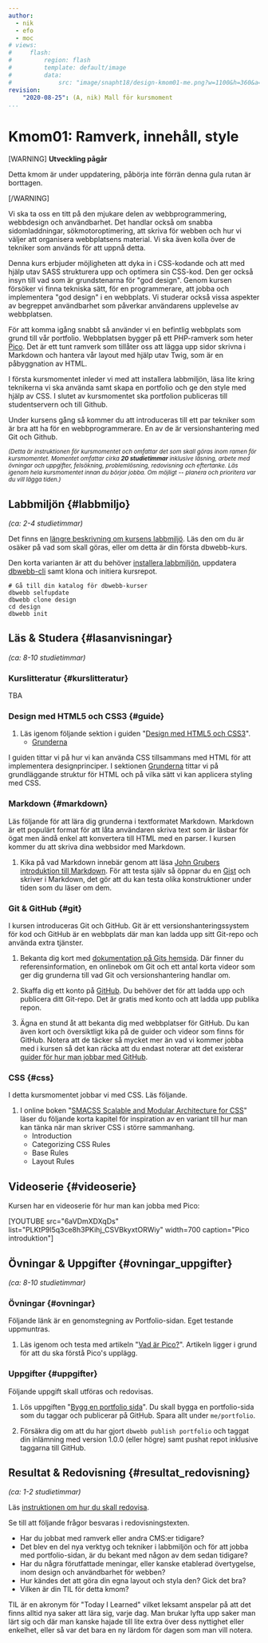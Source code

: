 ```yaml
---
author:
  - nik
  - efo
  - moc
# views:
#     flash:
#         region: flash
#         template: default/image
#         data:
#             src: "image/snapht18/design-kmom01-me.png?w=1100&h=360&a=12,10,40,2&f1=pixelate,8,2&cf&nc&f2=colorize,0,30,0,0"
revision:
    "2020-08-25": (A, nik) Mall för kursmoment
...
```

Kmom01: Ramverk, innehåll, style
====================================

[WARNING]
**Utveckling pågår**

Detta kmom är under uppdatering, påbörja inte förrän denna gula rutan är borttagen.

[/WARNING]

Vi ska ta oss en titt på den mjukare delen av webbprogrammering, webbdesign och användbarhet. Det handlar också om snabba sidomladdningar, sökmotoroptimering, att skriva för webben och hur vi väljer att organisera webbplatsens material. Vi ska även kolla över de tekniker som används för att uppnå detta.

<!--more-->

Denna kurs erbjuder möjligheten att dyka in i CSS-kodande och att med hjälp utav SASS strukturera upp och optimera sin CSS-kod. Den ger också insyn till vad som är grundstenarna för "god design". Genom kursen försöker vi finna tekniska sätt, för en programmerare, att jobba och implementera "god design" i en webbplats. Vi studerar också vissa aspekter av begreppet användbarhet som påverkar användarens upplevelse av webbplatsen.

För att komma igång snabbt så använder vi en befintlig webbplats som grund till vår portfolio. Webbplatsen bygger på ett PHP-ramverk som heter [Pico](http://picocms.org/). Det är ett tunt ramverk som tillåter oss att lägga upp sidor skrivna i Markdown och hantera vår layout med hjälp utav Twig, som är en påbyggnation av HTML.

I första kursmomentet inleder vi med att installera labbmiljön, läsa lite kring teknikerna vi ska använda samt skapa en portfolio och ge den style med hjälp av CSS. I slutet av kursmomentet ska portfolion publiceras till studentservern och till Github.

Under kursens gång så kommer du att introduceras till ett par tekniker som är bra att ha för en webbprogrammerare. En av de är versionshantering med Git och Github.

<small><i>(Detta är instruktionen för kursmomentet och omfattar det som skall göras inom ramen för kursmomentet. Momentet omfattar cirka **20 studietimmar** inklusive läsning, arbete med övningar och uppgifter, felsökning, problemlösning, redovisning och eftertanke. Läs igenom hela kursmomentet innan du börjar jobba. Om möjligt -- planera och prioritera var du vill lägga tiden.)</i></small>



Labbmiljön  {#labbmiljo}
---------------------------------

*(ca: 2-4 studietimmar)*

Det finns en [längre beskrivning om kursens labbmiljö](./../installera-labbmiljo). Läs den om du är osäker på vad som skall göras, eller om detta är din första dbwebb-kurs.

Den korta varianten är att du behöver [installera labbmiljön](./../labbmiljo), uppdatera [dbwebb-cli](dbwebb-cli) samt klona och initiera kursrepot.

```text
# Gå till din katalog för dbwebb-kurser
dbwebb selfupdate
dbwebb clone design
cd design
dbwebb init
```



Läs & Studera  {#lasanvisningar}
---------------------------------

*(ca: 8-10 studietimmar)*



### Kurslitteratur  {#kurslitteratur}

TBA



### Design med HTML5 och CSS3  {#guide}

1. Läs igenom följande sektion i guiden "[Design med HTML5 och CSS3](guide/design-med-html5-och-css3)".
    * [Grunderna](guide/design-med-html5-och-css3/grunderna)

I guiden tittar vi på hur vi kan använda CSS tillsammans med HTML för att implementera designprinciper. I sektionen [Grunderna](guide/design-med-html5-och-css3/grunderna) tittar vi på grundläggande struktur för HTML och på vilka sätt vi kan applicera styling med CSS.



### Markdown {#markdown}

Läs följande för att lära dig grunderna i textformatet Markdown. Markdown är ett populärt format för att låta användaren skriva text som är läsbar för ögat men ändå enkel att konvertera till HTML med en parser. I kursen kommer du att skriva dina webbsidor med Markdown.

1. Kika på vad Markdown innebär genom att läsa [John Grubers introduktion till Markdown](https://daringfireball.net/projects/markdown/basics). För att testa själv så öppnar du en [Gist](https://gist.github.com/) och skriver i Markdown, det gör att du kan testa olika konstruktioner under tiden som du läser om dem.


### Git & GitHub {#git}

I kursen introduceras Git och GitHub. Git är ett versionshanteringssystem för kod och GitHub är en webbplats där man kan ladda upp sitt Git-repo och använda extra tjänster.

1. Bekanta dig kort med [dokumentation på Gits hemsida](https://git-scm.com/doc). Där finner du referensinformation, en onlinebok om Git och ett antal korta videor som ger dig grunderna till vad Git och versionshantering handlar om.

1. Skaffa dig ett konto på [GitHub](https://github.com/). Du behöver det för att ladda upp och publicera ditt Git-repo. Det är gratis med konto och att ladda upp publika repon.

1. Ägna en stund åt att bekanta dig med webbplatser för GitHub. Du kan även kort och översiktligt kika på de guider och videor som finns för GitHub. Notera att de täcker så mycket mer än vad vi kommer jobba med i kursen så det kan räcka att du endast noterar att det existerar [guider för hur man jobbar med GitHub](https://guides.github.com/).



### CSS {#css}

I detta kursmomentet jobbar vi med CSS. Läs följande.

1. I online boken "[SMACSS Scalable and Modular Architecture for CSS](http://smacss.com/book/)" läser du följande korta kapitel för inspiration av en variant till hur man kan tänka när man skriver CSS i större sammanhang.
    * Introduction
    * Categorizing CSS Rules
    * Base Rules
    * Layout Rules

Videoserie {#videoserie}
-------------------------------------------

Kursen har en videoserie för hur man kan jobba med Pico:

[YOUTUBE src="6aVDmXDXqDs" list="PLKtP9l5q3ce8h3PKihj_CSVBkyxtORWiy" width=700 caption="Pico introduktion"]


Övningar & Uppgifter  {#ovningar_uppgifter}
-------------------------------------------

*(ca: 8-10 studietimmar)*

### Övningar {#ovningar}

Följande länk är en genomstegning av Portfolio-sidan. Eget testande uppmuntras.

1. Läs igenom och testa med artikeln "[Vad är Pico?](kunskap/vad-ar-pico)". Artikeln ligger i grund för att du ska förstå Pico's upplägg.

### Uppgifter {#uppgifter}

Följande uppgift skall utföras och redovisas.

1. Lös uppgiften "[Bygg en portfolio sida](uppgift/skapa-din-egen-portfolio)". Du skall bygga en portfolio-sida som du taggar och publicerar på GitHub. Spara allt under `me/portfolio`.

1. Försäkra dig om att du har gjort `dbwebb publish portfolio` och taggat din inlämning med version 1.0.0 (eller högre) samt pushat repot inklusive taggarna till GitHub.



Resultat & Redovisning  {#resultat_redovisning}
-----------------------------------------------

*(ca: 1-2 studietimmar)*

Läs [instruktionen om hur du skall redovisa](./../redovisa).

Se till att följande frågor besvaras i redovisningstexten.

* Har du jobbat med ramverk eller andra CMS:er tidigare?
* Det blev en del nya verktyg och tekniker i labbmiljön och för att jobba med portfolio-sidan, är du bekant med någon av dem sedan tidigare?
* Har du några förutfattade meningar, eller kanske etablerad övertygelse, inom design och användbarhet för webben?
* Hur kändes det att göra din egna layout och styla den? Gick det bra?
* Vilken är din TIL för detta kmom?

TIL är en akronym för "Today I Learned" vilket leksamt anspelar på att det finns alltid nya saker att lära sig, varje dag. Man brukar lyfta upp saker man lärt sig och där man kanske hajade till lite extra över dess nyttighet eller enkelhet, eller så var det bara en ny lärdom för dagen som man vill notera.
